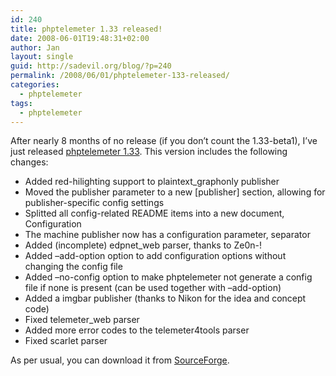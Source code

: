 ```yaml
---
id: 240
title: phptelemeter 1.33 released!
date: 2008-06-01T19:48:31+02:00
author: Jan
layout: single
guid: http://sadevil.org/blog/?p=240
permalink: /2008/06/01/phptelemeter-133-released/
categories:
  - phptelemeter
tags:
  - phptelemeter
---
```

After nearly 8 months of no release (if you don&#8217;t count the 1.33-beta1), I&#8217;ve just released <a HREF="http://phptelemeter.kcore.org/" TARGET="_blank">phptelemeter 1.33</a>. This version includes the following changes:

  * Added red-hilighting support to plaintext_graphonly publisher
  * Moved the publisher parameter to a new [publisher] section, allowing for publisher-specific config settings
  * Splitted all config-related README items into a new document, Configuration
  * The machine publisher now has a configuration parameter, separator
  * Added (incomplete) edpnet_web parser, thanks to Ze0n-!
  * Added &#8211;add-option option to add configuration options without changing the config file
  * Added &#8211;no-config option to make phptelemeter not generate a config file if none is present (can be used together with &#8211;add-option)
  * Added a imgbar publisher (thanks to Nikon for the idea and concept code)
  * Fixed telemeter_web parser
  * Added more error codes to the telemeter4tools parser
  * Fixed scarlet parser

As per usual, you can download it from <a HREF="http://sourceforge.net/projects/phptelemeter" TARGET="_blank">SourceForge</a>.